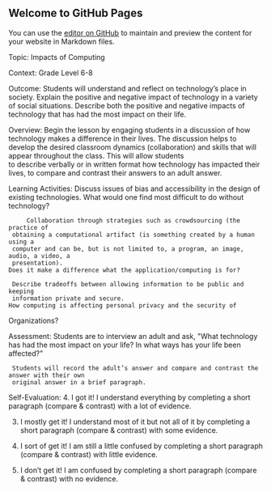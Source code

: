 ## Welcome to GitHub Pages

You can use the [editor on GitHub](https://github.com/cs-ed/impacts-afranco4/edit/gh-pages/index.md) to maintain and preview the content for your website in Markdown files.

Topic: Impacts of Computing

Context: Grade Level 6-8

Outcome: Students will understand and reflect on technology’s place in society. Explain the 
                 positive and negative impact of technology in a variety of social situations. Describe 
     both the positive and negative impacts of technology that has had the most impact on their life.

Overview:
	    Begin the lesson by engaging students in a discussion of how technology makes a 
    difference in their lives. The discussion helps to develop the desired classroom 
    dynamics (collaboration) and skills that will appear throughout the class. This will allow students  
    to describe verbally or in written format how technology has impacted their lives, to compare and 
    contrast their answers to an adult answer. 

Learning Activities: 
	     Discuss issues of bias and accessibility in the design of existing technologies. 
	  		What would one find most difficult to do without technology?

	     Collaboration through strategies such as crowdsourcing (the practice of 
     obtaining a computational artifact (is something created by a human using a 
     computer and can be, but is not limited to, a program, an image, audio, a video, a 
     presentation). 
	Does it make a difference what the application/computing is for?

     Describe tradeoffs between allowing information to be public and keeping 
     information private and secure. 
	How computing is affecting personal privacy and the security of 
Organizations?

Assessment:
	     Students are to interview an adult and ask, "What technology has had the most impact on your 
     life? In what ways has your life been affected?" 

     Students will record the adult’s answer and compare and contrast the answer with their own 
     original answer in a brief paragraph.
	
Self-Evaluation:
4. I got it! I understand everything by
 completing a short paragraph (compare & contrast) with a lot of evidence. 

3. I mostly get it! I understand most of it but not all of it by 
	 completing a short paragraph (compare & contrast) with some evidence. 

2. I sort of get it! I am still a little confused by
	 completing a short paragraph (compare & contrast) with little evidence. 

1. I don’t get it! I am confused by
	 completing a short paragraph (compare & contrast) with no evidence. 
